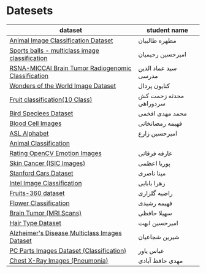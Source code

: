 # Datesets

| dataset                                                                                                                                             | student name           |
| --------------------------------------------------------------------------------------------------------------------------------------------------- | ---------------------- |
| [Animal Image Classification Dataset](https://www.kaggle.com/datasets/borhanitrash/animal-image-classification-dataset)                             | مطهره طالبیان          |
| [Sports balls - multiclass image classification](https://www.kaggle.com/datasets/samuelcortinhas/sports-balls-multiclass-image-classification)      | امیرحسین رحیمیان       |
| [RSNA-MICCAI Brain Tumor Radiogenomic Classification](https://www.kaggle.com/competitions/rsna-miccai-brain-tumor-radiogenomic-classification/data) | سید عماد الدین مدرسی   |
| [Wonders of the World Image Dataset](https://www.kaggle.com/datasets/balabaskar/wonders-of-the-world-image-classification/data)                     | کتایون پردال           |
| [Fruit classification(10 Class)](https://www.kaggle.com/datasets/karimabdulnabi/fruit-classification10-class)                                       | محدثه زحمت کش سردوراهی |
| [Bird Speciees Dataset](https://www.kaggle.com/datasets/rahmasleam/bird-speciees-dataset)                                                           | محمد مهدی افخمی        |
| [Blood Cell Images](https://www.kaggle.com/datasets/paultimothymooney/blood-cells/data)                                                             | فهیمه رمضانخانی        |
| [ASL Alphabet](https://www.kaggle.com/datasets/grassknoted/asl-alphabet)                                                                            | امیرحسین زارع          |
| [Animal Classification](https://www.kaggle.com/datasets/ayushv322/animal-classification)                                                            |                        |
| [Rating OpenCV Emotion Images](https://www.kaggle.com/datasets/gazu468/cifar10-classification-image/code)                                           | عارفه فرقانی           |
| [Skin Cancer (ISIC Images)](https://www.kaggle.com/datasets/rm1000/skin-cancer-isic-images)                                                         | پوریا اعظمی            |
| [Stanford Cars Dataset](https://www.kaggle.com/datasets/jessicali9530/stanford-cars-dataset)                                                        | مینا ناصری             |
| [Intel Image Classification](https://www.kaggle.com/datasets/puneet6060/intel-image-classification)                                                 | زهرا بابایی            |
| [Fruits-360 dataset](https://www.kaggle.com/datasets/moltean/fruits)                                                                                | راضیه گلزاری           |
| [Flower Classification](https://www.kaggle.com/datasets/marquis03/flower-classification)                                                            | فهیمه رشیدی            |
| [Brain Tumor (MRI Scans)](https://www.kaggle.com/datasets/rm1000/brain-tumor-mri-scans)                                                             | سهیلا حافظی            |
| [Hair Type Dataset](https://www.kaggle.com/datasets/kavyasreeb/hair-type-dataset)                                                                   | امیرحسین ابهت          |
| [Alzheimer's Disease Multiclass Images Dataset](https://www.kaggle.com/datasets/aryansinghal10/alzheimers-multiclass-dataset-equal-and-augmented)   | شیرین شجاعیان          |
| [PC Parts Images Dataset (Classification)](https://www.kaggle.com/datasets/asaniczka/pc-parts-images-dataset-classification)                        | عباس یاور              |
| [Chest X-Ray Images (Pneumonia)](https://www.kaggle.com/datasets/paultimothymooney/chest-xray-pneumonia/data)                                       | مهدی حافظ آبادی        |

